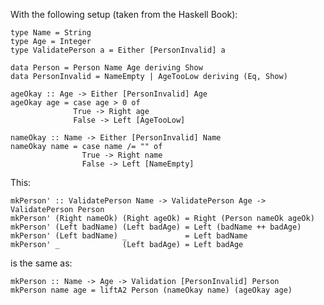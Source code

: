 With the following setup (taken from the Haskell Book):

    type Name = String
    type Age = Integer
    type ValidatePerson a = Either [PersonInvalid] a

    data Person = Person Name Age deriving Show
    data PersonInvalid = NameEmpty | AgeTooLow deriving (Eq, Show)

    ageOkay :: Age -> Either [PersonInvalid] Age
    ageOkay age = case age > 0 of
                  True -> Right age
                  False -> Left [AgeTooLow]

    nameOkay :: Name -> Either [PersonInvalid] Name
    nameOkay name = case name /= "" of
                    True -> Right name
                    False -> Left [NameEmpty]

This:

    mkPerson' :: ValidatePerson Name -> ValidatePerson Age -> ValidatePerson Person
    mkPerson' (Right nameOk) (Right ageOk) = Right (Person nameOk ageOk)
    mkPerson' (Left badName) (Left badAge) = Left (badName ++ badAge)
    mkPerson' (Left badName) _             = Left badName
    mkPerson' _              (Left badAge) = Left badAge

is the same as:

    mkPerson :: Name -> Age -> Validation [PersonInvalid] Person
    mkPerson name age = liftA2 Person (nameOkay name) (ageOkay age)

